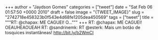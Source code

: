 
+++
author = "Jaydson Gomes"
categories = ["tweet"]
date = "Sat Feb 06 01:57:50 +0000 2010"
draft = false
image = "{TWEET_IMAGE}"
slug = "2742718e458323b0f543e4d68fe1205dea450569"
tags = ["tweet"]
title = """RT: @chapax: ME CAGUEI! O..."""
+++
RT: @chapax: ME CAGUEI! OEAUHEAOUEAH RT: @sandrinemk: RT @esterk: Mais um botão de tosquices instantâneas! http://bit.ly/b2WmCI

